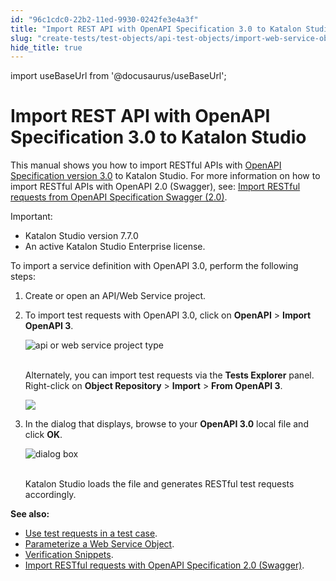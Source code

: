 ```yaml
---
id: "96c1cdc0-22b2-11ed-9930-0242fe3e4a3f"
title: "Import REST API with OpenAPI Specification 3.0 to Katalon Studio"
slug: "create-tests/test-objects/api-test-objects/import-web-service-objects/import-rest-api-with-openapi-specification-3.0-to-katalon-studio"
hide_title: true
---
```

import useBaseUrl from '@docusaurus/useBaseUrl';


# <a id="id" class="anchor_top_offset"/><a id="ariaid-title1" class="anchor_top_offset"/>Import REST API with OpenAPI Specification 3.0 to <span xmlns="http://www.w3.org/1999/xhtml" className="ph">Katalon Studio</span> 

<p xmlns="http://www.w3.org/1999/xhtml" className="p">This manual shows you how to import RESTful APIs with <a className="xref j-external-link" href="https://swagger.io/specification/" target="_blank">OpenAPI Specification version 3.0</a> to Katalon Studio. For more information on how to import RESTful APIs with OpenAPI 2.0 (Swagger), see: <a className="xref" href="/create-tests/test-objects/api-test-objects/import-web-service-objects/import-restful-requests-from-swagger-2.0">Import RESTful requests from OpenAPI Specification Swagger (2.0)</a>.</p> 
<div xmlns="http://www.w3.org/1999/xhtml" className="note important note_important"><span className="note__title">Important:</span> <ul className="ul"><li className="li">Katalon Studio version 7.7.0</li><li className="li">An active Katalon Studio Enterprise license.</li></ul></div>
<p xmlns="http://www.w3.org/1999/xhtml" className="p">To import a service definition with OpenAPI 3.0, perform the following steps:</p> 
<ol xmlns="http://www.w3.org/1999/xhtml" className="ol"><li className="li"><p className="p">Create or open an API/Web Service project.</p></li><li className="li"><p className="p">To import test requests with OpenAPI 3.0, click on <strong className="ph b">OpenAPI</strong> &gt; <strong className="ph b">Import OpenAPI 3</strong>.</p><p className="p"><img className="image" src={useBaseUrl("https://github.com/katalon-studio/docs-images/raw/master/katalon-studio/docs/import-openapi30/icon.png")} width={400} alt="api or web service project type" /><br /><br /></p><p className="p">Alternately, you can import test requests via the <strong className="ph b">Tests Explorer</strong> panel. Right-click on <strong className="ph b">Object Repository</strong> &gt; <strong className="ph b">Import</strong> &gt; <strong className="ph b">From OpenAPI 3</strong>.</p><p className="p"><img className="image" width={500} src={useBaseUrl("/6fbec1e0-538d-11ed-a602-0242cfbc79b5.png")} /></p></li><li className="li"><p className="p">In the dialog that displays, browse to your <strong className="ph b">OpenAPI 3.0</strong> local file and click <strong className="ph b">OK</strong>.</p><p className="p"><img className="image" src={useBaseUrl("https://github.com/katalon-studio/docs-images/raw/master/katalon-studio/docs/import-openapi30/browse-openapi30.png")} width={500} alt="dialog box" /><br /><br /></p><p className="p">Katalon Studio loads the file and generates RESTful test requests accordingly.</p></li></ol> 
<p xmlns="http://www.w3.org/1999/xhtml" className="p"><strong className="ph b">See also:</strong></p> 
<ul xmlns="http://www.w3.org/1999/xhtml" className="ul"><li className="li"> <a className="xref" href="/create-tests/create-test-cases/using-web-services-in-a-test-case-in-katalon-studio">Use test requests in a test case</a>.</li><li className="li"> <a className="xref j-external-link" href="http:///display/KD/Parameterize+a+Web+Service+Object" target="_blank">Parameterize a Web Service Object</a>.</li><li className="li"> <a className="xref j-external-link" href="http:///display/KD/Verification+Snippets" target="_blank">Verification Snippets</a>.</li><li className="li"> <a className="xref" href="/create-tests/test-objects/api-test-objects/import-web-service-objects/import-restful-requests-from-swagger-2.0">Import RESTful requests with OpenAPI Specification 2.0 (Swagger)</a>.</li></ul> 

